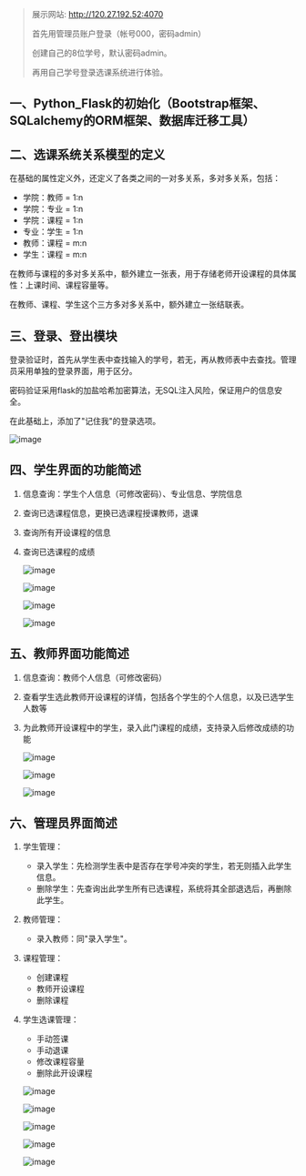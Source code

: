 > 展示网站: <http://120.27.192.52:4070>
>
> 首先用管理员账户登录（帐号000，密码admin）
>
> 创建自己的8位学号，默认密码admin。
>
> 再用自己学号登录选课系统进行体验。

## 一、Python_Flask的初始化（Bootstrap框架、SQLalchemy的ORM框架、数据库迁移工具）


## 二、选课系统关系模型的定义

在基础的属性定义外，还定义了各类之间的一对多关系，多对多关系，包括：

- 学院：教师 = 1:n
- 学院：专业 = 1:n
- 学院：课程 = 1:n
- 专业：学生 = 1:n
- 教师：课程 = m:n
- 学生：课程 = m:n

在教师与课程的多对多关系中，额外建立一张表，用于存储老师开设课程的具体属性：上课时间、课程容量等。

在教师、课程、学生这个三方多对多关系中，额外建立一张结联表。 


## 三、登录、登出模块

登录验证时，首先从学生表中查找输入的学号，若无，再从教师表中去查找。管理员采用单独的登录界面，用于区分。

密码验证采用flask的加盐哈希加密算法，无SQL注入风险，保证用户的信息安全。

在此基础上，添加了"记住我"的登录选项。

   ![image](https://github.com/WolfMy/course_select_system/blob/master/image/Login.png)


## 四、学生界面的功能简述

1. 信息查询：学生个人信息（可修改密码）、专业信息、学院信息

2. 查询已选课程信息，更换已选课程授课教师，退课

3. 查询所有开设课程的信息

4. 查询已选课程的成绩

   ![image](https://github.com/WolfMy/course_select_system/blob/master/image/Student.png)

   ![image](https://github.com/WolfMy/course_select_system/blob/master/image/SelectedCourse.png)

   ![image](https://github.com/WolfMy/course_select_system/blob/master/image/AllCourse.png)

   ![image](https://github.com/WolfMy/course_select_system/blob/master/image/GradeInquiry.png)


## 五、教师界面功能简述

1. 信息查询：教师个人信息（可修改密码）

2. 查看学生选此教师开设课程的详情，包括各个学生的个人信息，以及已选学生人数等

3. 为此教师开设课程中的学生，录入此门课程的成绩，支持录入后修改成绩的功能

   ![image](https://github.com/WolfMy/course_select_system/blob/master/image/Teacher.png)
   
   ![image](https://github.com/WolfMy/course_select_system/blob/master/image/TeacherCourse.png)
   
   ![image](https://github.com/WolfMy/course_select_system/blob/master/image/GradeInput.png)


## 六、管理员界面简述

1. 学生管理：
   - 录入学生：先检测学生表中是否存在学号冲突的学生，若无则插入此学生信息。
   - 删除学生：先查询出此学生所有已选课程，系统将其全部退选后，再删除此学生。

2. 教师管理：
   - 录入教师：同"录入学生"。

3. 课程管理：
   - 创建课程
   - 教师开设课程
   - 删除课程

4. 学生选课管理：
   - 手动签课
   - 手动退课
   - 修改课程容量
   - 删除此开设课程

   ![image](https://github.com/WolfMy/course_select_system/blob/master/image/StuManage.png)

   ![image](https://github.com/WolfMy/course_select_system/blob/master/image/TeacherManage.png)

   ![image](https://github.com/WolfMy/course_select_system/blob/master/image/CourseManage.png)

   ![image](https://github.com/WolfMy/course_select_system/blob/master/image/CourseManage2.png)

   ![image](https://github.com/WolfMy/course_select_system/blob/master/image/SelectManage.png)
